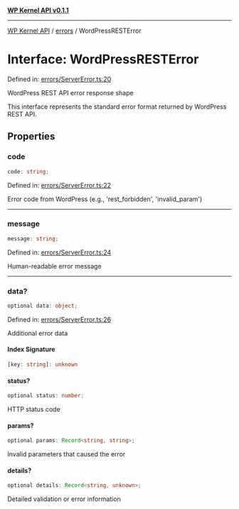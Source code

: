 [**WP Kernel API v0.1.1**](../../README.md)

---

[WP Kernel API](../../README.md) / [errors](../README.md) / WordPressRESTError

# Interface: WordPressRESTError

Defined in: [errors/ServerError.ts:20](https://github.com/theGeekist/wp-kernel/blob/main/packages/kernel/src/errors/ServerError.ts#L20)

WordPress REST API error response shape

This interface represents the standard error format returned by WordPress REST API.

## Properties

### code

```ts
code: string;
```

Defined in: [errors/ServerError.ts:22](https://github.com/theGeekist/wp-kernel/blob/main/packages/kernel/src/errors/ServerError.ts#L22)

Error code from WordPress (e.g., 'rest_forbidden', 'invalid_param')

---

### message

```ts
message: string;
```

Defined in: [errors/ServerError.ts:24](https://github.com/theGeekist/wp-kernel/blob/main/packages/kernel/src/errors/ServerError.ts#L24)

Human-readable error message

---

### data?

```ts
optional data: object;
```

Defined in: [errors/ServerError.ts:26](https://github.com/theGeekist/wp-kernel/blob/main/packages/kernel/src/errors/ServerError.ts#L26)

Additional error data

#### Index Signature

```ts
[key: string]: unknown
```

#### status?

```ts
optional status: number;
```

HTTP status code

#### params?

```ts
optional params: Record<string, string>;
```

Invalid parameters that caused the error

#### details?

```ts
optional details: Record<string, unknown>;
```

Detailed validation or error information
